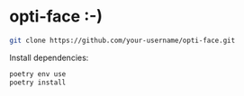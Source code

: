 # opti-face :-)

```bash
git clone https://github.com/your-username/opti-face.git
```

Install dependencies:
```bash
poetry env use
poetry install
```
